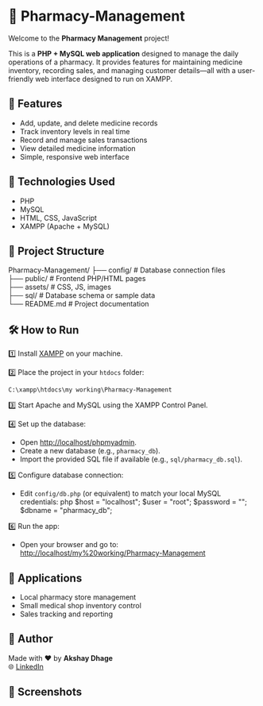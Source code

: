 # 💊 Pharmacy-Management

Welcome to the **Pharmacy Management** project!  

This is a **PHP + MySQL web application** designed to manage the daily operations of a pharmacy. It provides features for maintaining medicine inventory, recording sales, and managing customer details—all with a user-friendly web interface designed to run on XAMPP.


## 🚀 Features
- Add, update, and delete medicine records
- Track inventory levels in real time
- Record and manage sales transactions
- View detailed medicine information
- Simple, responsive web interface

## 🧠 Technologies Used
- PHP
- MySQL
- HTML, CSS, JavaScript
- XAMPP (Apache + MySQL)

## 📁 Project Structure

Pharmacy-Management/
├── config/          # Database connection files         
├── public/          # Frontend PHP/HTML pages          
├── assets/          # CSS, JS, images                    
├── sql/             # Database schema or sample data                         
└── README.md        # Project documentation                    

## 🛠️ How to Run

1️⃣ Install [XAMPP](https://www.apachefriends.org/) on your machine.

2️⃣ Place the project in your `htdocs` folder:
```
C:\xampp\htdocs\my working\Pharmacy-Management
````

3️⃣ Start Apache and MySQL using the XAMPP Control Panel.

4️⃣ Set up the database:
- Open [http://localhost/phpmyadmin](http://localhost/phpmyadmin).
- Create a new database (e.g., `pharmacy_db`).
- Import the provided SQL file if available (e.g., `sql/pharmacy_db.sql`).

5️⃣ Configure database connection:
- Edit `config/db.php` (or equivalent) to match your local MySQL credentials:
    php
    $host = "localhost";
    $user = "root";
    $password = "";
    $dbname = "pharmacy_db";
    
6️⃣ Run the app:
- Open your browser and go to:
[http://localhost/my%20working/Pharmacy-Management](http://localhost/my%20working/Pharmacy-Management)


## 📌 Applications
- Local pharmacy store management
- Small medical shop inventory control
- Sales tracking and reporting


## 🤝 Author
Made with ❤️ by **Akshay Dhage**  
🌐 [LinkedIn](https://www.linkedin.com/in/akshay-dhage82)

## 📸 Screenshots


